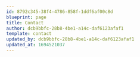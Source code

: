 ```yaml
---
id: 8792c345-38f4-4786-858f-1ddf6af00c8d
blueprint: page
title: Contact
author: dcb9bbfc-28b8-4be1-a14c-daf6123afaf1
template: contact
updated_by: dcb9bbfc-28b8-4be1-a14c-daf6123afaf1
updated_at: 1694521037
---
```

